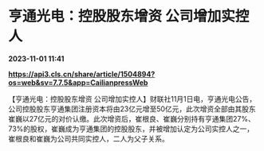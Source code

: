 # 亨通光电：控股股东增资 公司增加实控人

**2023-11-01 11:41**

**https://api3.cls.cn/share/article/1504894?os=web&sv=7.7.5&app=CailianpressWeb**

【亨通光电：控股股东增资 公司增加实控人】财联社11月1日电，亨通光电公告，公司控股股东亨通集团注册资本将由23亿元增至50亿元，此次增资全部由其股东崔巍以27亿元的对价认缴。此次增资后，崔根良、崔巍分别持有亨通集团27%、73%的股权，崔巍成为亨通集团的控股股东，并被增加认定为公司实控人之一，崔根良和崔巍为公司共同实控人，二人为父子关系。